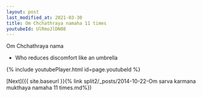 ```yaml
---
layout: post
last_modified_at: 2021-03-30
title: Om Chchathraya namaha 11 times
youtubeId: UlRmoJlDN08
---
```

 
 
Om Chchathraya nama 
 
 -  Who reduces discomfort like an umbrella 
 
  
 
  
 
 
 
 
 
 


{% include youtubePlayer.html id=page.youtubeId %}
 
[Next]({{ site.baseurl }}{% link  split2/_posts/2014-10-22-Om sarva karmana mukthaya namaha 11 times.md%})
 
